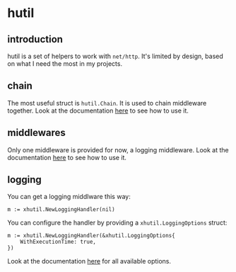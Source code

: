 hutil
======

introduction
------------

hutil is a set of helpers to work with `net/http`. It's limited by design, based on what I need the most in my projects.

chain
-----

The most useful struct is `hutil.Chain`. It is used to chain middleware together. Look at the documentation [here](https://godoc.org/github.com/vrischmann/hutil#Chain) to see how to use it.

middlewares
-----------

Only one middleware is provided for now, a logging middleware. Look at the documentation [here](https://godoc.org/github.com/vrischmann/hutil#Chain) to see how to use it.

logging
-------

You can get a logging middlware this way:

    m := xhutil.NewLoggingHandler(nil)

You can configure the handler by providing a `xhutil.LoggingOptions` struct:

    m := xhutil.NewLoggingHandler(&xhutil.LoggingOptions{
        WithExecutionTime: true,
    })

Look at the documentation [here](https://godoc.org/github.com/vrischmann/xhutil#LoggingOptions) for all available options.
